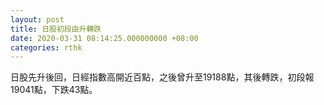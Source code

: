 ```yaml
---
layout: post
title: 日股初段由升轉跌
date: 2020-03-31 08:14:25.000000000 +08:00
categories: rthk
---
```


日股先升後回，日經指數高開近百點，之後曾升至19188點，其後轉跌，初段報19041點，下跌43點。
